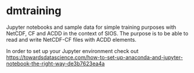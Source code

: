 # dmtraining
Jupyter notebooks and sample data for simple training purposes with NetCDF, CF and ACDD in the context of SIOS. The purpose is to be able to read and write NetCDF-CF files with ACDD elements.

In order to set up your Jupyter environment check out https://towardsdatascience.com/how-to-set-up-anaconda-and-jupyter-notebook-the-right-way-de3b7623ea4a
